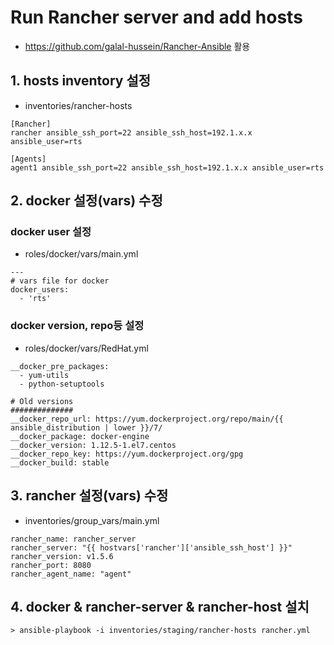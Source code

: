 # Run Rancher server and add hosts
- https://github.com/galal-hussein/Rancher-Ansible 활용

## 1. hosts inventory 설정
- inventories/rancher-hosts
```
[Rancher]
rancher ansible_ssh_port=22 ansible_ssh_host=192.1.x.x ansible_user=rts

[Agents]
agent1 ansible_ssh_port=22 ansible_ssh_host=192.1.x.x ansible_user=rts
```


## 2. docker 설정(vars) 수정

### docker user 설정
- roles/docker/vars/main.yml
```
---
# vars file for docker
docker_users:
  - 'rts'
```

### docker version, repo등 설정
- roles/docker/vars/RedHat.yml
```
__docker_pre_packages:
  - yum-utils
  - python-setuptools

# Old versions
##############
__docker_repo_url: https://yum.dockerproject.org/repo/main/{{ ansible_distribution | lower }}/7/
__docker_package: docker-engine
__docker_version: 1.12.5-1.el7.centos
__docker_repo_key: https://yum.dockerproject.org/gpg
__docker_build: stable
```

## 3. rancher 설정(vars) 수정
- inventories/group_vars/main.yml
```
rancher_name: rancher_server
rancher_server: "{{ hostvars['rancher']['ansible_ssh_host'] }}"
rancher_version: v1.5.6
rancher_port: 8080
rancher_agent_name: "agent"

```

## 4. docker & rancher-server & rancher-host 설치
```
> ansible-playbook -i inventories/staging/rancher-hosts rancher.yml
```
